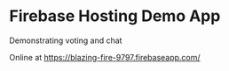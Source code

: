 # Firebase Hosting Demo App

Demonstrating voting and chat

Online at https://blazing-fire-9797.firebaseapp.com/
